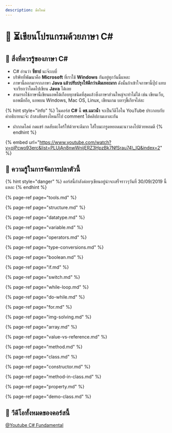 ```yaml
---
description: มือใหม่
---
```


# 👶 ⏳เขียนโปรแกรมด้วยภาษา C\#

## 👑 สิ่งที่ควรรู้ของภาษา C\#

* C\# อ่านว่า **ซีชาป** นะจ๊ะเบบี๋
* บริษัทที่พัฒนาคือ **Microsoft** ที่เราใช้ **Windows** กันอยู่ทุกวันนี้แหละ
* ภาษานี้ลอกมาจากภาษา **Java แล้วปรับปรุงให้ดีกว่าเดิมเยอะมาก** ดังนั้นถ้าเข้าใจภาษานี้ปุ๊ป แทบจะเรียกว่าโดดไปเขียน **Java** ได้เลย
* สามารถใช้ภาษานี้เขียนแอพได้เกือบทุกชนิดที่สุดแล้วซึ่งภาษาส่วนใหญ่จะทำไม่ได้ เช่น เขียนเว็บ, แอพมือถือ, แอพบน Windows, Mac OS, Linux, เขียนเกม บลาๆขี้เกียจไล่ละ

{% hint style="info" %}
ในคอร์ส **C\#** นี้ **ดช.แมวน้ำ** จะเป็นวีดีโอใน YouTube ประกอบกับคำอธิบายนะจ๊ะ ถ้าสงสัยตรงไหนก็ไป comment ใต้คลิปถามเอาละกัน 

* ฝากกดไลค์ กดแชร์ กดสับตะไคร้ให้ด้วยจะดีมาก ใส่ใบมะกรูดหยอดมะนาวลงไปด้วยหอมดี
{% endhint %}

{% embed url="https://www.youtube.com/watch?v=ojPcwo93erc&list=PLUjAn8nwWnijERZ3HpzBk7NfSrau74\_lQ&index=2" %}

## 🧭 ความรู้ในการจัดการปลาตัวนี้

{% hint style="danger" %}
คอร์สนี้กำลังค่อยๆเขียนอยู่น่าจะเสร็จราวๆวันที่ 30/09/2019 นี้แหละ
{% endhint %}

{% page-ref page="tools.md" %}

{% page-ref page="structure.md" %}

{% page-ref page="datatype.md" %}

{% page-ref page="variable.md" %}

{% page-ref page="operators.md" %}

{% page-ref page="type-conversions.md" %}

{% page-ref page="boolean.md" %}

{% page-ref page="if.md" %}

{% page-ref page="switch.md" %}

{% page-ref page="while-loop.md" %}

{% page-ref page="do-while.md" %}

{% page-ref page="for.md" %}

{% page-ref page="img-solving.md" %}

{% page-ref page="array.md" %}

{% page-ref page="value-vs-reference.md" %}

{% page-ref page="method.md" %}

{% page-ref page="class.md" %}

{% page-ref page="constructor.md" %}

{% page-ref page="method-in-class.md" %}

{% page-ref page="property.md" %}

{% page-ref page="demo-class.md" %}

## 🎥 วีดีโอทั้งหมดของคอร์สนี้

[@Youtube C\# Fundamental](https://www.youtube.com/watch?v=9Pjz8MGFJGo&list=PLUjAn8nwWnijERZ3HpzBk7NfSrau74_lQ)

